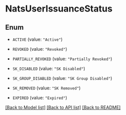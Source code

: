 # NatsUserIssuanceStatus

## Enum


* `ACTIVE` (value: `"Active"`)

* `REVOKED` (value: `"Revoked"`)

* `PARTIALLY_REVOKED` (value: `"Partially Revoked"`)

* `SK_DISABLED` (value: `"SK Disabled"`)

* `SK_GROUP_DISABLED` (value: `"SK Group Disabled"`)

* `SK_REMOVED` (value: `"SK Removed"`)

* `EXPIRED` (value: `"Expired"`)


[[Back to Model list]](../README.md#documentation-for-models) [[Back to API list]](../README.md#documentation-for-api-endpoints) [[Back to README]](../README.md)


